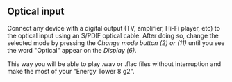 ## Optical input

Connect any device with a digital output (TV, amplifier, Hi-Fi player, etc) to the optical input using an S/PDIF optical cable. After doing so, change the selected mode by pressing the *Change mode button (2) or (11)* until you see the word "Optical" appear on the *Display (6)*. 

This way you will be able to play .wav or .flac files without interruption and make the most of your "Energy Tower 8 g2".

